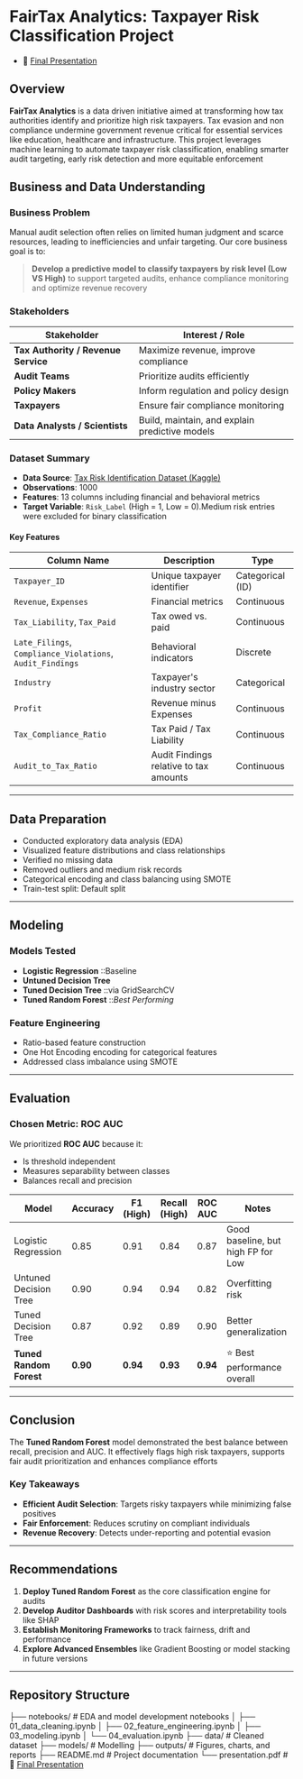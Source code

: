 # FairTax Analytics: Taxpayer Risk Classification Project

- 🔗 [Final Presentation](./Presentation.pdf) 
## Overview

**FairTax Analytics** is a data driven initiative aimed at transforming how tax authorities identify and prioritize high risk taxpayers. Tax evasion and non compliance undermine government revenue critical for essential services like education, healthcare and infrastructure. This project leverages machine learning to automate taxpayer risk classification, enabling smarter audit targeting, early risk detection and more equitable enforcement

## Business and Data Understanding

### Business Problem

Manual audit selection often relies on limited human judgment and scarce resources, leading to inefficiencies and unfair targeting. Our core business goal is to:

> **Develop a predictive model to classify taxpayers by risk level (Low VS High)** to support targeted audits, enhance compliance monitoring and optimize revenue recovery

### Stakeholders

| Stakeholder                  | Interest / Role                                |
|-----------------------------|------------------------------------------------|
| **Tax Authority / Revenue Service** | Maximize revenue, improve compliance     |
| **Audit Teams**             | Prioritize audits efficiently                   |
| **Policy Makers**           | Inform regulation and policy design             |
| **Taxpayers**               | Ensure fair compliance monitoring               |
| **Data Analysts / Scientists** | Build, maintain, and explain predictive models |

### Dataset Summary

- **Data Source**:
[Tax Risk Identification Dataset (Kaggle)](https://www.kaggle.com/datasets/ziya07/tax-risk-identification-dataset)
- **Observations**: 1000
- **Features**: 13 columns including financial and behavioral metrics
- **Target Variable**: `Risk_Label` (High = 1, Low = 0).Medium risk entries were excluded for binary classification

#### Key Features

| Column Name                | Description                                    | Type            |
|---------------------------|------------------------------------------------|-----------------|
| `Taxpayer_ID`             | Unique taxpayer identifier                     | Categorical (ID)|
| `Revenue`, `Expenses`     | Financial metrics                              | Continuous       |
| `Tax_Liability`, `Tax_Paid` | Tax owed vs. paid                          | Continuous       |
| `Late_Filings`, `Compliance_Violations`, `Audit_Findings` | Behavioral indicators | Discrete         |
| `Industry`                | Taxpayer's industry sector                     | Categorical      |
| `Profit`                  | Revenue minus Expenses                         | Continuous       |
| `Tax_Compliance_Ratio`    | Tax Paid / Tax Liability                       | Continuous       |
| `Audit_to_Tax_Ratio`      | Audit Findings relative to tax amounts         | Continuous       |

---

## Data Preparation

- Conducted exploratory data analysis (EDA)
- Visualized feature distributions and class relationships
- Verified no missing data
- Removed outliers and medium risk records
- Categorical encoding and class balancing using SMOTE
- Train-test split: Default split 

---

## Modeling

### Models Tested

- **Logistic Regression** ::Baseline
- **Untuned Decision Tree**
- **Tuned Decision Tree** ::via GridSearchCV
- **Tuned Random Forest** ::*Best Performing*

### Feature Engineering

- Ratio-based feature construction
- One Hot Encoding encoding for categorical features
- Addressed class imbalance using  SMOTE

---

## Evaluation

### Chosen Metric: ROC AUC

We prioritized **ROC AUC** because it:
- Is threshold independent
- Measures separability between classes
- Balances recall and precision

| Model                    | Accuracy | F1 (High) | Recall (High) | ROC AUC | Notes                               |
|--------------------------|----------|-----------|----------------|---------|--------------------------------------|
| Logistic Regression      | 0.85     | 0.91      | 0.84           | 0.87    | Good baseline, but high FP for Low   |
| Untuned Decision Tree    | 0.90     | 0.94      | 0.94           | 0.82    | Overfitting risk                     |
| Tuned Decision Tree      | 0.87     | 0.92      | 0.89           | 0.90    | Better generalization                |
| **Tuned Random Forest**  | **0.90** | **0.94**  | **0.93**       | **0.94**| ⭐ Best performance overall           |

---

## Conclusion

The **Tuned Random Forest** model demonstrated the best balance between recall, precision and AUC. It effectively flags high risk taxpayers, supports fair audit prioritization and enhances compliance efforts

### Key Takeaways

- **Efficient Audit Selection**: Targets risky taxpayers while minimizing false positives
- **Fair Enforcement**: Reduces scrutiny on compliant individuals
- **Revenue Recovery**: Detects under-reporting and potential evasion

---

## Recommendations

1. **Deploy Tuned Random Forest** as the core classification engine for audits
2. **Develop Auditor Dashboards** with risk scores and interpretability tools like  SHAP
3. **Establish Monitoring Frameworks** to track fairness, drift and performance
4. **Explore Advanced Ensembles** like Gradient Boosting or model stacking in future versions

---
## Repository Structure

├── notebooks/ # EDA and model development notebooks
│ ├── 01_data_cleaning.ipynb
│ ├── 02_feature_engineering.ipynb
│ ├── 03_modeling.ipynb
│ └── 04_evaluation.ipynb
├── data/ # Cleaned dataset 
├── models/ # Modelling
├── outputs/ # Figures, charts, and reports
├── README.md # Project documentation
└── presentation.pdf #  🔗 [Final Presentation](./Presentation.pdf) 

